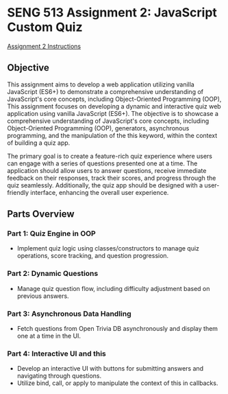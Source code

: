 # SENG 513 Assignment 2: JavaScript Custom Quiz
[Assignment 2 Instructions](https://github.com/sadiatasneemkhan/Quiz-App-SENG513-A2/blob/main/Assignment%202%20JS%20Custom%20Quiz.pdf)

## Objective
This assignment aims to develop a web application utilizing vanilla JavaScript (ES6+) to demonstrate a comprehensive understanding of JavaScript's core concepts, including Object-Oriented Programming (OOP), This assignment focuses on developing a dynamic and interactive quiz web application using vanilla JavaScript (ES6+). The objective is to showcase a comprehensive understanding of JavaScript's core concepts, including Object-Oriented Programming (OOP), generators, asynchronous programming, and the manipulation of the this keyword, within the context of building a quiz app.

The primary goal is to create a feature-rich quiz experience where users can engage with a series of questions presented one at a time. The application should allow users to answer questions, receive immediate feedback on their responses, track their scores, and progress through the quiz seamlessly. Additionally, the quiz app should be designed with a user-friendly interface, enhancing the overall user experience.

## Parts Overview

### Part 1: Quiz Engine in OOP
* Implement quiz logic using classes/constructors to manage quiz operations, score tracking, and question progression.

### Part 2: Dynamic Questions
* Manage quiz question flow, including difficulty adjustment based on previous answers.

### Part 3: Asynchronous Data Handling
* Fetch questions from Open Trivia DB asynchronously and display them one at a time in the UI.

### Part 4: Interactive UI and this
* Develop an interactive UI with buttons for submitting answers and navigating through questions.
* Utilize bind, call, or apply to manipulate the context of this in callbacks.
